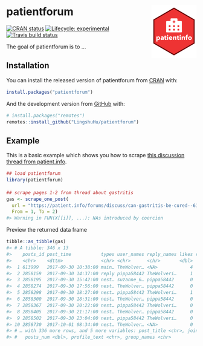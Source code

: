 
<!-- README.md is generated from README.Rmd. Please edit that file -->

# patientforum <img src='man/figures/logo.png' align="right" height="138.5" />

<!-- badges: start -->

[![CRAN
status](https://www.r-pkg.org/badges/version/patientforum)](https://CRAN.R-project.org/package=patientforum)
[![Lifecycle:
experimental](https://img.shields.io/badge/lifecycle-experimental-orange.svg)](https://www.tidyverse.org/lifecycle/#experimental)
[![Travis build
status](https://travis-ci.org/mkearney/patientforum.svg?branch=master)](https://travis-ci.org/mkearney/patientforum)
<!-- badges: end -->

The goal of patientforum is to …

## Installation

You can install the released version of patientforum from
[CRAN](https://CRAN.R-project.org) with:

``` r
install.packages("patientforum")
```

And the development version from [GitHub](https://github.com/) with:

``` r
# install.packages("remotes")
remotes::install_github("LingshuHu/patientforum")
```

## Example

This is a basic example which shows you how to scrape [this discussion
thread from
patient.info](https://patient.info/forums/discuss/can-gastritis-be-cured--613999).

``` r
## load patientforum
library(patientforum)

## scrape pages 1-2 from thread about gastritis
gas <- scrape_one_post(
  url = "https://patient.info/forums/discuss/can-gastritis-be-cured--613999",
  From = 1, To = 2)
#> Warning in FUN(X[[i]], ...): NAs introduced by coercion
```

Preview the returned data frame

``` r
tibble::as_tibble(gas)
#> # A tibble: 346 x 13
#>    posts_id post_time           types user_names reply_names likes replies text 
#>    <chr>    <dttm>              <chr> <chr>      <chr>       <dbl>   <dbl> <chr>
#>  1 613999   2017-09-30 10:38:00 main… TheWolver… <NA>            4     343 I ha…
#>  2 2858159  2017-09-30 14:37:00 reply pippa58442 TheWolveri…     1     332 Gast…
#>  3 2858195  2017-09-30 15:42:00 nest… suzanne_6… pippa58442      0       0 Yes …
#>  4 2858274  2017-09-30 17:56:00 nest… TheWolver… pippa58442      0       0 Will…
#>  5 2858298  2017-09-30 18:27:00 nest… pippa58442 TheWolveri…     1       0 To b…
#>  6 2858300  2017-09-30 18:31:00 nest… TheWolver… pippa58442      0       0 Dont…
#>  7 2858367  2017-09-30 20:22:00 nest… pippa58442 TheWolveri…     0       0 The …
#>  8 2858405  2017-09-30 21:17:00 nest… TheWolver… pippa58442      0       0 HOW …
#>  9 2858502  2017-09-30 23:04:00 nest… pippa58442 TheWolveri…     0       0 I ha…
#> 10 2858730  2017-10-01 08:34:00 nest… TheWolver… <NA>            0       0 I ha…
#> # … with 336 more rows, and 5 more variables: post_title <chr>, join_date <dttm>,
#> #   posts_num <dbl>, profile_text <chr>, group_names <chr>
```
